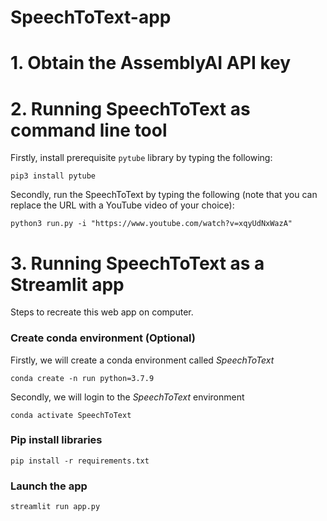 # SpeechToText-app

# 1. Obtain the AssemblyAI API key

# 2. Running SpeechToText as command line tool

Firstly, install prerequisite `pytube` library by typing the following:
```
pip3 install pytube
```

Secondly, run the SpeechToText by typing the following (note that you can replace the URL with a YouTube video of your choice):
```
python3 run.py -i "https://www.youtube.com/watch?v=xqyUdNxWazA"
```

# 3. Running SpeechToText as a Streamlit app
Steps to recreate this web app on computer.

### Create conda environment (Optional)
Firstly, we will create a conda environment called *SpeechToText*
```
conda create -n run python=3.7.9
```
Secondly, we will login to the *SpeechToText* environment
```
conda activate SpeechToText
```

###  Pip install libraries
```
pip install -r requirements.txt
```

###  Launch the app

```
streamlit run app.py
```
